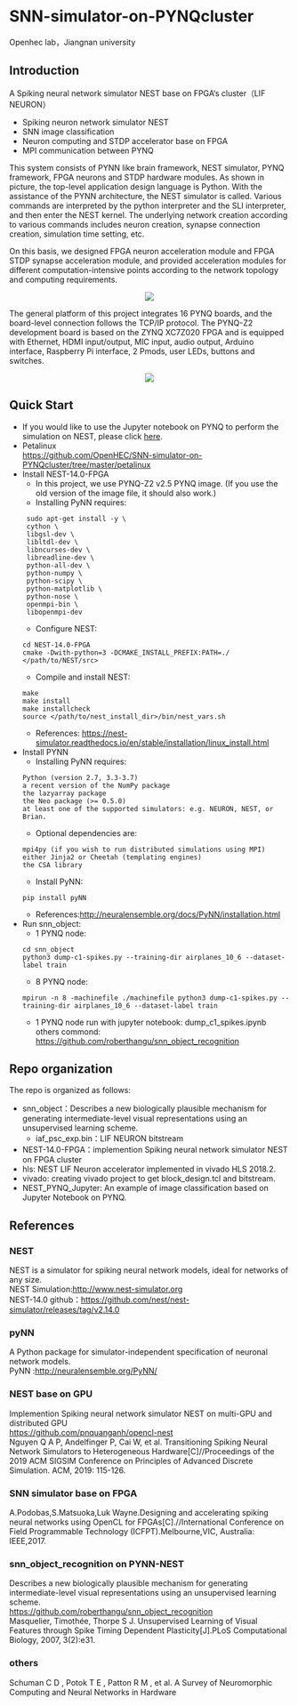 # SNN-simulator-on-PYNQcluster
Openhec lab，Jiangnan university
## Introduction
A Spiking neural network simulator NEST base on FPGA‘s cluster（LIF NEURON）  
* Spiking neuron network simulator NEST  
* SNN image classification  
* Neuron computing and STDP accelerator base on FPGA  
* MPI communication between PYNQ  

This system consists of PYNN like brain framework, NEST simulator, PYNQ framework, FPGA neurons and STDP hardware modules. As shown in picture, the top-level application design language is Python. With the assistance of the PYNN architecture, the NEST simulator is called. Various commands are interpreted by the python interpreter and the SLI interpreter, and then enter the NEST kernel. The underlying network creation according to various commands includes neuron creation, synapse connection creation, simulation time setting, etc.

On this basis, we designed FPGA neuron acceleration module and FPGA STDP synapse acceleration module, and provided acceleration modules for different computation-intensive points according to the network topology and computing requirements.  
<div align=center><img src="https://github.com/OpenHEC/SNN-simulator-on-PYNQcluster/blob/master/overview.png"/></div>

The general platform of this project integrates 16 PYNQ boards, and the board-level connection follows the TCP/IP protocol. The PYNQ-Z2 development board is based on the ZYNQ XC7Z020 FPGA and is equipped with Ethernet, HDMI input/output, MIC input, audio output, Arduino interface, Raspberry Pi interface, 2 Pmods, user LEDs, buttons and switches.  
<div align=center><img src="https://github.com/OpenHEC/SNN-simulator-on-PYNQcluster/blob/master/1.jpg"/></div>

## Quick Start
 * If you would like to use the Jupyter notebook on PYNQ to perform the simulation on NEST, please click [here](https://github.com/OpenHEC/SNN-simulator-on-PYNQcluster/blob/master/NEST_PYNQ_Jupyter/readme.md).
 * Petalinux  
 https://github.com/OpenHEC/SNN-simulator-on-PYNQcluster/tree/master/petalinux
 * Install NEST-14.0-FPGA  
   * In this project, we use PYNQ-Z2 v2.5 PYNQ image. (If you use the old version of the image file, it should also work.)
   * Installing PyNN requires: 
   ```
    sudo apt-get install -y \  
    cython \  
    libgsl-dev \  
    libltdl-dev \  
    libncurses-dev \  
    libreadline-dev \  
    python-all-dev \  
    python-numpy \  
    python-scipy \  
    python-matplotlib \  
    python-nose \  
    openmpi-bin \  
    libopenmpi-dev
    ```
   * Configure NEST:  
    ```
    cd NEST-14.0-FPGA  
    cmake -Dwith-python=3 -DCMAKE_INSTALL_PREFIX:PATH=./ </path/to/NEST/src>  
    ```
   * Compile and install NEST:  
    ```
    make  
    make install  
    make installcheck  
    source </path/to/nest_install_dir>/bin/nest_vars.sh  
   ```
   * References: https://nest-simulator.readthedocs.io/en/stable/installation/linux_install.html
 * Install PYNN  
   * Installing PyNN requires:    
    ```
    Python (version 2.7, 3.3-3.7)  
    a recent version of the NumPy package  
    the lazyarray package  
    the Neo package (>= 0.5.0)  
    at least one of the supported simulators: e.g. NEURON, NEST, or Brian.  
   ```
   * Optional dependencies are:    
    ```
    mpi4py (if you wish to run distributed simulations using MPI)  
    either Jinja2 or Cheetah (templating engines)  
    the CSA library  
    ```
    * Install PyNN:  
    ```
    pip install pyNN    
    ```
    * References:http://neuralensemble.org/docs/PyNN/installation.html  
 * Run snn_object:
    * 1 PYNQ node:
     ```
    cd snn_object
    python3 dump-c1-spikes.py --training-dir airplanes_10_6 --dataset-label train
    ```
    * 8 PYNQ node:
    ```
    mpirun -n 8 -machinefile ./machinefile python3 dump-c1-spikes.py --training-dir airplanes_10_6 --dataset-label train
    ````
    * 1 PYNQ node run with jupyter notebook:
    dump_c1_spikes.ipynb  
   others commond: https://github.com/roberthangu/snn_object_recognition 
## Repo organization
The repo is organized as follows:
 * snn_object：Describes a new biologically plausible mechanism for generating intermediate-level visual representations using an          unsupervised learning scheme.
   * iaf_psc_exp.bin：LIF NEURON bitstream
 * NEST-14.0-FPGA：implemention Spiking neural network simulator NEST on FPGA cluster  
 * hls: NEST LIF Neuron accelerator implemented in vivado HLS 2018.2.  
 * vivado: creating vivado project to get block_design.tcl and bitstream.
 * NEST_PYNQ_Jupyter: An example of image classification based on Jupyter Notebook on PYNQ.
## References
### NEST  
NEST is a simulator for spiking neural network models, ideal for networks of any size.  
NEST Simulation:http://www.nest-simulator.org    
NEST-14.0 github：https://github.com/nest/nest-simulator/releases/tag/v2.14.0  
### pyNN  
A Python package for simulator-independent specification of neuronal network models.  
PyNN :http://neuralensemble.org/PyNN/  
### NEST base on GPU  
Implemention Spiking neural network simulator NEST on multi-GPU and distributed GPU  
https://github.com/pnquanganh/opencl-nest  
Nguyen Q A P, Andelfinger P, Cai W, et al. Transitioning Spiking Neural Network Simulators to Heterogeneous Hardware[C]//Proceedings of the 2019 ACM SIGSIM Conference on Principles of Advanced Discrete Simulation. ACM, 2019: 115-126.
### SNN simulator base on FPGA
A.Podobas,S.Matsuoka,Luk Wayne.Designing and accelerating spiking neural networks using OpenCL for FPGAs[C].//International   Conference on Field Programmable Technology (ICFPT).Melbourne,VIC, Australia: IEEE,2017.  
### snn_object_recognition on PYNN-NEST  
Describes a new biologically plausible mechanism for generating intermediate-level visual representations using an unsupervised learning   scheme.  
https://github.com/roberthangu/snn_object_recognition  
Masquelier, Timothée, Thorpe S J. Unsupervised Learning of Visual Features through Spike Timing Dependent Plasticity[J].PLoS     Computational Biology, 2007, 3(2):e31.  
### others
Schuman C D , Potok T E , Patton R M , et al. A Survey of Neuromorphic Computing and Neural Networks in Hardware

